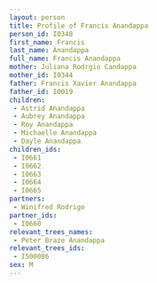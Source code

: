```yaml
---
layout: person
title: Profile of Francis Anandappa
person_id: I0348
first_name: Francis
last_name: Anandappa
full_name: Francis Anandappa
mother: Juliana Rodrgio Candappa
mother_id: I0344
father: Francis Xavier Anandappa
father_id: I0019
children:
 - Astrid Anandappa
 - Aubrey Anandappa
 - Roy Anandappa
 - Michaelle Anandappa
 - Dayle Anandappa
children_ids:
 - I0661
 - I0662
 - I0663
 - I0664
 - I0665
partners:
 - Winifred Rodrigo
partner_ids:
 - I0660
relevant_trees_names:
 - Peter Braze Anandappa
relevant_trees_ids:
 - I500086
sex: M
---
```


